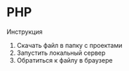 # PHP
Инструкция
1. Скачать файл в папку с проектами
2. Запустить локальный сервер
3. Обратиться к файлу в браузере
